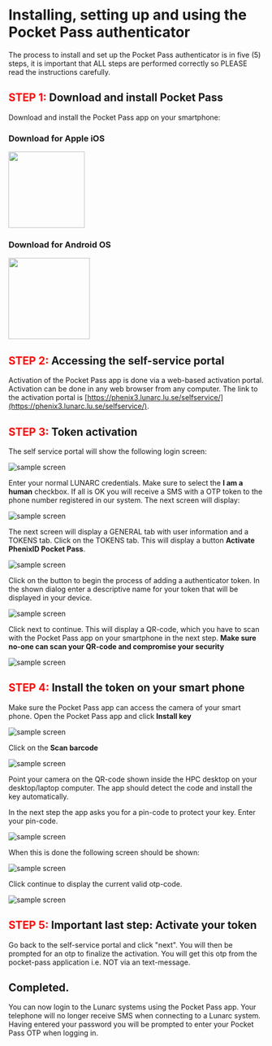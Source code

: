 # Installing, setting up  and using the Pocket Pass authenticator

The process to install and set up the Pocket Pass authenticator is in five (5) steps, it is important that ALL steps are performed correctly so PLEASE read the instructions carefully.

## <span style="color:red">STEP 1:</span>  Download and install Pocket Pass
Download and install the Pocket Pass app on your smartphone:

### Download for Apple iOS

<a href="https://itunes.apple.com/se/app/phenixid-pocket-pass/id1071318323?mt=8" target="_blank"><img class="ios" src="https://www.phenixid.se/wp-content/themes/phenixid/images/app-store.svg" width=150></a>

### Download for Android OS

<a href="https://play.google.com/store/apps/details?id=com.phenixidentity.pocketpass" target="_blank"><img src="https://www.phenixid.se/wp-content/themes/phenixid/images/google-play.png" width=160></a>

## <span style="color:red">STEP 2:</span>  Accessing the self-service portal

Activation of the Pocket Pass app is done via a web-based activation portal.  Activation can be done in any web browser from any computer.  The link to the activation portal is [https://phenix3.lunarc.lu.se/selfservice/](https://phenix3.lunarc.lu.se/selfservice/). 

## <span style="color:red">STEP 3:</span>  Token activation
The self service portal will show the following login screen:

![sample screen](images/selfservice_login.png "Desktop sample screen")

Enter your normal LUNARC credentials. Make sure to select the **I am a human** checkbox. If all is OK you will receive a SMS with a OTP token to the phone number registered in our system.  The next screen will display:

![sample screen](images/selfservice_otp.png "Desktop sample screen")

The next screen will display a GENERAL tab with user information and a TOKENS tab. Click on the TOKENS tab. This will display a button **Activate PhenixID Pocket Pass**. 

![sample screen](images/add_token1.png "Desktop sample screen")

Click on the button to begin the process of adding a authenticator token. In the shown dialog enter a descriptive name for your token that will be displayed in your device.

![sample screen](images/add_token2.png "Desktop sample screen")

Click next to continue. This will display a QR-code, which you have to scan with the Pocket Pass app on your smartphone in the next step.  **Make sure no-one can scan your QR-code and compromise your security**

![sample screen](images/add_token3.png "Desktop sample screen")

## <span style="color:red">STEP 4:</span>  Install the token on your smart phone
Make sure the Pocket Pass app can access the camera of your smart phone.   Open the Pocket Pass app and click **Install key**

![sample screen](images/pp_ss2.png "Desktop sample screen")

Click on the **Scan barcode**

![sample screen](images/pp_ss3.png "Desktop sample screen")

Point your camera on the QR-code shown inside the HPC desktop on your desktop/laptop computer. The app should detect the code and install the key automatically. 

In the next step the app asks you for a pin-code to protect your key. Enter your pin-code. 

![sample screen](images/pp_ss4.png "Desktop sample screen")

When this is done the following screen should be shown:

![sample screen](images/pp_ss5.png "Desktop sample screen")

Click continue to display the current valid otp-code.

![sample screen](images/pp_ss6.png "Desktop sample screen")

## <span style="color:red">STEP 5:</span>  Important last step: Activate your token

Go back to the self-service portal and click "next". You will then be prompted for an otp to finalize the activation. You will get this otp from the pocket-pass application i.e. NOT via an text-message.

## Completed.

You can now login to the Lunarc systems using the Pocket Pass app. Your telephone will no longer receive SMS when connecting to a Lunarc system. Having entered your password you will be prompted to enter your Pocket Pass OTP when logging in.
